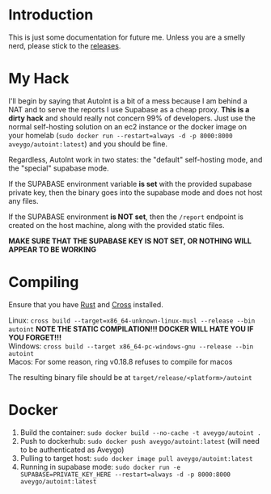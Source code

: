 # Introduction
This is just some documentation for future me. Unless you are a smelly nerd, please stick to the [releases](https://github.com/Aveygo/AutoInt/releases).  

# My Hack

I'll begin by saying that AutoInt is a bit of a mess because I am behind a NAT and to serve the reports I use Supabase as a cheap proxy. **This is a dirty hack** and should really not concern 99% of developers. Just use the normal self-hosting solution on an ec2 instance or the docker image on your homelab (```sudo docker run --restart=always -d -p 8000:8000 aveygo/autoint:latest```) and you should be fine.

Regardless, AutoInt work in two states: the "default" self-hosting mode, and the "special" supabase mode.  

If the SUPABASE environment variable **is set** with the provided supabase private key, then the binary goes into the supabase mode and does not host any files. 

If the SUPABASE environment **is NOT set**, then the ```/report``` endpoint is created on the host machine, along with the provided static files.

**MAKE SURE THAT THE SUPABASE KEY IS NOT SET, OR NOTHING WILL APPEAR TO BE WORKING**

# Compiling
Ensure that you have [Rust](https://www.rust-lang.org/tools/install) and [Cross](https://github.com/cross-rs/cross) installed.

Linux: ```cross build --target=x86_64-unknown-linux-musl --release --bin autoint``` **NOTE THE STATIC COMPILATION!!! DOCKER WILL HATE YOU IF YOU FORGET!!!** </br>
Windows: ```cross build --target x86_64-pc-windows-gnu --release --bin autoint``` </br>
Macos: For some reason, ring v0.18.8 refuses to compile for macos </br>

The resulting binary file should be at ```target/release/<platform>/autoint```

# Docker

1. Build the container: ```sudo docker build --no-cache -t aveygo/autoint .```
2. Push to dockerhub: ```sudo docker push aveygo/autoint:latest``` (will need to be authenticated as Aveygo)
3. Pulling to target host: ```sudo docker image pull aveygo/autoint:latest```
4. Running in supabase mode: ```sudo docker run -e SUPABASE=PRIVATE_KEY_HERE --restart=always -d -p 8000:8000 aveygo/autoint:latest```


